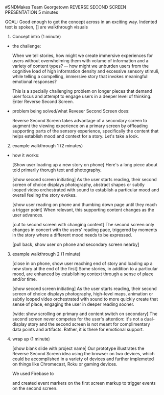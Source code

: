 #SNDMakes
Team Georgetown
REVERSE SECOND SCREEN PRESENTATION
5 minutes

GOAL: Good enough to get the concept across in an exciting way.
Indented text is spoken, [] are walkthrough visuals

1. Concept intro (1 minute)
- the challenge: 

	When we tell stories, how might we create immersive experiences for users without overwhelming them with volume of information and a variety of content types? -- how might we unburden users from the cognitive load of high information density and excessive sensory stimuli, while telling a compelling, immersive story that invokes meaningful emotional responses?

	This is a specially challenging problem on longer pieces that demand user focus and attempt to engage users in a deeper level of thinking. Enter Reverse Second Screen.

- problem being solved/what Reveser Second Screen does: 

	Reverse Second Screen takes advantage of a secondary screen to augment the viewing experience on a primary screen by offloading supporting parts of the sensory experience, specifically the content that helps establish mood and context for a story. Let's take a look.

2. example walkthrough 1 (2 minutes)
- how it works: 
	
	[Show user loading up a new story on phone]
	Here's a long piece about <topic> told primarily thorugh text and photography.

	[show second screen initiating]
	As the user starts reading, their second screen of choice displays photography, abstract shapes or subtly looped video orchestrated with sound to establish a particular mood and overall feeling the story evokes.

	[show user reading on phone and thumbing down page until they reach a trigger point]
	When relevant, this supporting content changes as the user advances. 

	[cut to second screen with changing content]
	The second screen only changes in concert with the users' reading pace, triggered by moments in the story where a different mood needs to be expressed.

	[pull back, show user on phone and secondary screen nearby]

3. example walkthrough 2 (1 minute)

	[close in on phone, show user reaching end of story and loading up a new story at the end of the first]
	Some stories, in addition to a particular mood, are enhanced by establishing context through a sense of place and/or time.
	
	[show second screen initiating]
	As the user starts reading, their second screen of choice displays photography, high-level maps, animation or subtly looped video orchestrated with sound to more quickly create that sense of place, engaging the user in deeper reading sooner. 

	[wide: show scrolling on primary and content switch on secondary]
	The second screen never competes for the user's attention: it's not a dual-display story and the second screen is not meant for complimentary data points and artifacts. Rather, it is there for emotional support.
	
4. wrap up (1 minute)

	[show blank slide with project name]
	Our prototype illustrates the Reverse Second Screen idea using the browser on two devices, which could be accomplished in a variety of devices and further implemeted on things like Chromecast, Roku or gaming devices.

	We used Firebase to <summary> and created event markers on the first screen markup to trigger events on the second screen. 


